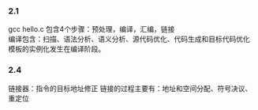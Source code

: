 ### 2.1
gcc hello.c 包含4个步骤：预处理，编译，汇编，链接<br/>
编译包含：扫描、语法分析、语义分析、源代码优化、代码生成和目标代码优化<br/>
模板的实例化发生在编译阶段。
### 2.4
链接器：指令的目标地址修正
链接的过程主要有：地址和空间分配、符号决议、重定位
